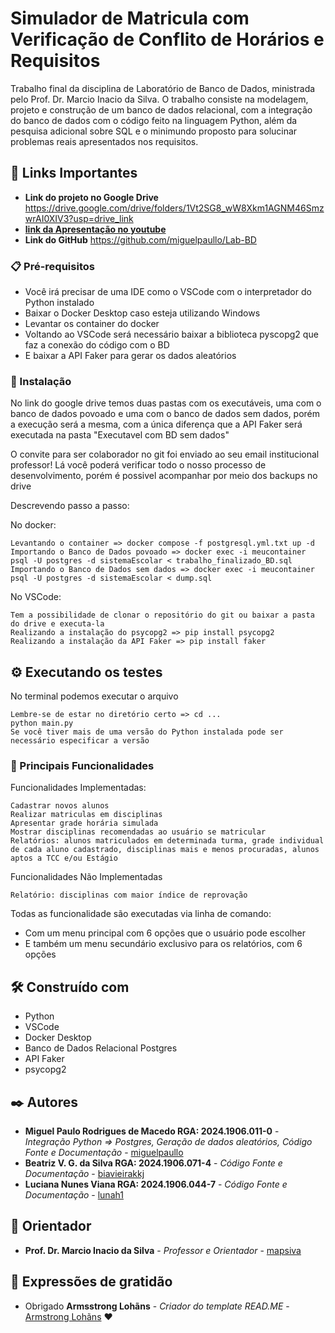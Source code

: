 # Simulador de Matricula com Verificação de Conflito de Horários e Requisitos

Trabalho final da disciplina de Laboratório de Banco de Dados, ministrada pelo Prof. Dr. Marcio Inacio da Silva.
O trabalho consiste na modelagem, projeto e construção de um banco de dados relacional, com a integração do banco de dados com o código feito na linguagem Python, além da pesquisa adicional sobre SQL e o minimundo proposto para solucinar problemas reais apresentados nos requisitos.

## 🚀 Links Importantes

* **Link do projeto no Google Drive** https://drive.google.com/drive/folders/1Vt2SG8_wW8Xkm1AGNM46SmzwrAI0XIV3?usp=drive_link
* **[link da Apresentação no youtube]()**
* **Link do GitHub** https://github.com/miguelpaullo/Lab-BD

### 📋 Pré-requisitos

* Você irá precisar de uma IDE como o VSCode com o interpretador do Python instalado
* Baixar o Docker Desktop caso esteja utilizando Windows
* Levantar os container do docker
* Voltando ao VSCode será necessário baixar a biblioteca pyscopg2 que faz a conexão do código com o BD
* E baixar a API Faker para gerar os dados aleatórios

### 🔧 Instalação

No link do google drive temos duas pastas com os executáveis, uma com o banco de dados povoado e uma com o banco de dados sem dados, porém a execução será a mesma, com a única diferença que a API Faker será executada na pasta "Executavel com BD sem dados"

O convite para ser colaborador no git foi enviado ao seu email institucional professor!
Lá você poderá verificar todo o nosso processo de desenvolvimento, porém é possivel acompanhar por meio dos backups no drive

Descrevendo passo a passo:

No docker:

```
Levantando o container => docker compose -f postgresql.yml.txt up -d
Importando o Banco de Dados povoado => docker exec -i meucontainer psql -U postgres -d sistemaEscolar < trabalho_finalizado_BD.sql
Importando o Banco de Dados sem dados => docker exec -i meucontainer psql -U postgres -d sistemaEscolar < dump.sql
```

No VSCode:

```
Tem a possibilidade de clonar o repositório do git ou baixar a pasta do drive e executa-la
Realizando a instalação do psycopg2 => pip install psycopg2
Realizando a instalação da API Faker => pip install faker
```

## ⚙️ Executando os testes

No terminal podemos executar o arquivo

```
Lembre-se de estar no diretório certo => cd ...
python main.py
Se você tiver mais de uma versão do Python instalada pode ser necessário especificar a versão
```

### 🔩 Principais Funcionalidades

Funcionalidades Implementadas:

```
Cadastrar novos alunos
Realizar matriculas em disciplinas
Apresentar grade horária simulada
Mostrar disciplinas recomendadas ao usuário se matricular
Relatórios: alunos matriculados em determinada turma, grade individual de cada aluno cadastrado, disciplinas mais e menos procuradas, alunos aptos a TCC e/ou Estágio
```

Funcionalidades Não Implementadas

```
Relatório: disciplinas com maior índice de reprovação
```

Todas as funcionalidade são executadas via linha de comando:
* Com um menu principal com 6 opções que o usuário pode escolher
* E também um menu secundário exclusivo para os relatórios, com 6 opções

## 🛠️ Construído com

* Python
* VSCode
* Docker Desktop
* Banco de Dados Relacional Postgres
* API Faker
* psycopg2

## ✒️ Autores

* **Miguel Paulo Rodrigues de Macedo RGA: 2024.1906.011-0** - *Integração Python => Postgres, Geração de dados aleatórios, Código Fonte e Documentação* - [miguelpaullo](https://github.com/miguelpaullo)
* **Beatriz V. G. da Silva RGA: 2024.1906.071-4** - *Código Fonte e Documentação* - [biavieirakkj](https://github.com/biavieirakkj)
* **Luciana Nunes Viana RGA: 2024.1906.044-7** - *Código Fonte e Documentação* - [lunah1](https://github.com/lunah1)

## 📄 Orientador

* **Prof. Dr. Marcio Inacio da Silva** - *Professor e Orientador* - [mapsiva](https://github.com/mapsiva)

## 🎁 Expressões de gratidão

* Obrigado **Armsstrong Lohãns** - *Criador do template READ.ME* - [Armstrong Lohãns](https://gist.github.com/lohhans) ❤️
